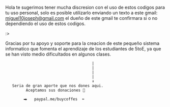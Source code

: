 Hola te sugerimos tener mucha discresion con el uso de estos codigos para tu uso personal,
solo es posible utilizarlo enviando un texto a este gmail: miguel10joseph@gmail.com
el dueño de este gmail te confirmara si o no  dependiendo el uso de estos codigos.


:>

Gracias por tu apoyo y soporte para la creacion de este pequeño sistema informatico que
fomenta el aprendizaje de los estudiantes de 5toE, ya que se han visto medio dificultados en algunos clases.



                                          |
                                          |
                                          |
                                          |
                                          ⬇
       Seria de gran aporte que nos dones aqui.
             Aceptamos sus donaciones 🥉

            ⮕   paypal.me/buycoffes  ⬅
